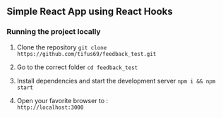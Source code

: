 ## Simple React App using React Hooks

### Running the project locally

1. Clone the repository
   `git clone https://github.com/tifus69/feedback_test.git`

2. Go to the correct folder
   `cd feedback_test`

3. Install dependencies and start the development server
   `npm i && npm start`

4. Open your favorite browser to :  
   `http://localhost:3000`
